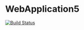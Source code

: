 # WebApplication5
[![Build Status](https://dev.azure.com/Orange143/Buildpipe-project/_apis/build/status%2FBharathi77999.WebApplication5?branchName=master)](https://dev.azure.com/Orange143/Buildpipe-project/_build/latest?definitionId=5&branchName=master)
